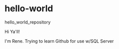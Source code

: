 # hello-world
hello_world_repository

Hi Ya'll!

I'm Rene. Trying to learn Github for use w/SQL Server
